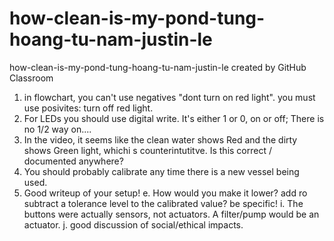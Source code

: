 # how-clean-is-my-pond-tung-hoang-tu-nam-justin-le
how-clean-is-my-pond-tung-hoang-tu-nam-justin-le created by GitHub Classroom

1. in flowchart, you can't use negatives "dont turn on red light".  you must use posivites:  turn off red light.
2.  For LEDs you should use digital write.  It's either 1 or 0, on or off; There is no 1/2 way on....
3.  In the video, it seems like the clean water shows Red and the dirty shows Green light, whichi s counterintutitve.  Is this correct / documented anywhere?
4.  You should probably calibrate any time there is a new vessel being used.
5. Good writeup of your setup!
e.  How would you make it lower?  add ro subtract a tolerance level to the calibrated value?  be specific!
i.  The buttons were actually sensors, not actuators.  A filter/pump would be an actuator.
j.  good discussion of social/ethical impacts.
